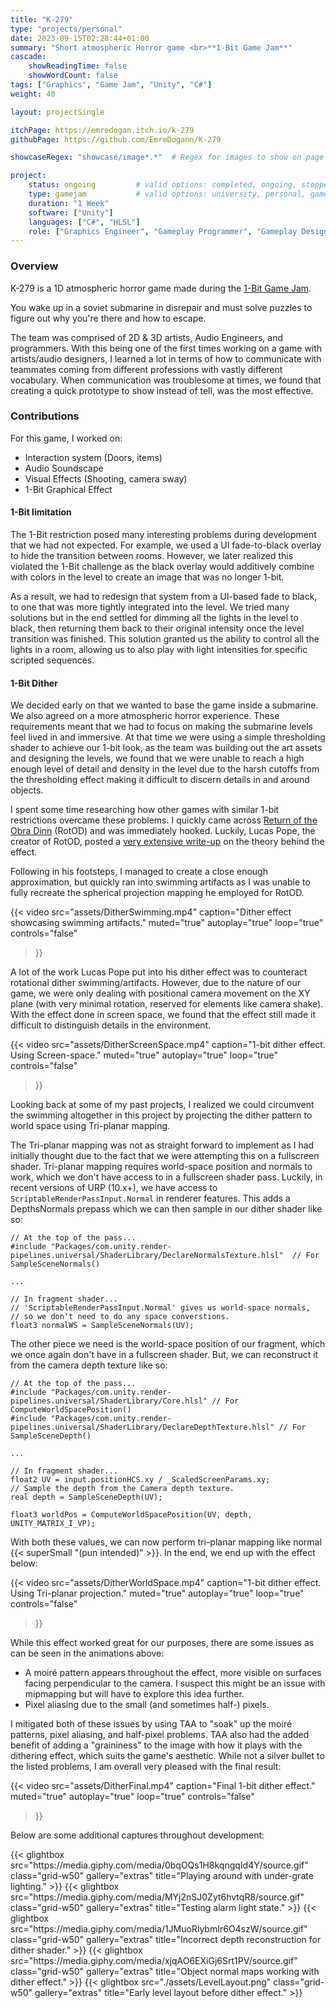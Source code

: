 ```yaml
---
title: "K-279"
type: "projects/personal"
date: 2023-09-15T02:28:44+01:00
summary: "Short atmospheric Horror game <br>**1-Bit Game Jam**"
cascade:
    showReadingTime: false
    showWordCount: false
tags: ["Graphics", "Game Jam", "Unity", "C#"]
weight: 40

layout: projectSingle

itchPage: https://emredogan.itch.io/k-279
githubPage: https://github.com/EmreDogann/K-279

showcaseRegex: "showcase/image*.*"	# Regex for images to show on page

project:
    status: ongoing			# valid options: completed, ongoing, stopped
    type: gamejam			# valid options: university, personal, gamejam
    duration: "1 Week"
    software: ["Unity"]
    languages: ["C#", "HLSL"]
    role: ["Graphics Engineer", "Gameplay Programmer", "Gameplay Designer"]
---
```


### Overview

K-279 is a 1D atmospheric horror game made during the [1-Bit Game Jam](https://itch.io/jam/1-bit-jam-wow).

You wake up in a soviet submarine in disrepair and must solve puzzles to figure out why you're there and how to escape.

The team was comprised of 2D & 3D artists, Audio Engineers, and programmers. With this being one of the first times working on a game with artists/audio designers, I learned a lot in terms of how to communicate with teammates coming from different professions with vastly different vocabulary. When communication was troublesome at times, we found that creating a quick prototype to show instead of tell, was the most effective.

### Contributions

For this game, I worked on:

- Interaction system (Doors, items)
- Audio Soundscape
- Visual Effects (Shooting, camera sway)
- 1-Bit Graphical Effect

#### 1-Bit limitation

The 1-Bit restriction posed many interesting problems during development that we had not expected. For example, we used a UI fade-to-black overlay to hide the transition between rooms. However, we later realized this violated the 1-Bit challenge as the black overlay would additively combine with colors in the level to create an image that was no longer 1-bit.

As a result, we had to redesign that system from a UI-based fade to black, to one that was more tightly integrated into the level. We tried many solutions but in the end settled for dimming all the lights in the level to black, then returning them back to their original intensity once the level transition was finished. This solution granted us the ability to control all the lights in a room, allowing us to also play with light intensities for specific scripted sequences.

#### 1-Bit Dither

We decided early on that we wanted to base the game inside a submarine. We also agreed on a more atmospheric horror experience. These requirements meant that we had to focus on making the submarine levels feel lived in and immersive. At that time we were using a simple thresholding shader to achieve our 1-bit look, as the team was building out the art assets and designing the levels, we found that we were unable to reach a high enough level of detail and density in the level due to the harsh cutoffs from the thresholding effect making it difficult to discern details in and around objects.

I spent some time researching how other games with similar 1-bit restrictions overcame these problems. I quickly came across [Return of the Obra Dinn](https://obradinn.com/) (RotOD) and was immediately hooked. Luckily, Lucas Pope, the creator of RotOD, posted a [very extensive write-up](https://forums.tigsource.com/index.php?topic=40832.msg1363742#msg1363742) on the theory behind the effect.

Following in his footsteps, I managed to create a close enough approximation, but quickly ran into swimming artifacts as I was unable to fully recreate the spherical projection mapping he employed for RotOD.

{{< video
	src="assets/DitherSwimming.mp4"
	caption="Dither effect showcasing swimming artifacts."
	muted="true"
	autoplay="true"
	loop="true"
	controls="false"
>}}

A lot of the work Lucas Pope put into his dither effect was to counteract rotational dither swimming/artifacts. However, due to the nature of our game, we were only dealing with positional camera movement on the XY plane (with very minimal rotation, reserved for elements like camera shake). With the effect done in screen space, we found that the effect still made it difficult to distinguish details in the environment.

{{< video
	src="assets/DitherScreenSpace.mp4"
	caption="1-bit dither effect. Using Screen-space."
	muted="true"
	autoplay="true"
	loop="true"
	controls="false"
>}}

Looking back at some of my past projects, I realized we could circumvent the swimming altogether in this project by projecting the dither pattern to world space using Tri-planar mapping.

The Tri-planar mapping was not as straight forward to implement as I had initially thought due to the fact that we were attempting this on a fullscreen shader. Tri-planar mapping requires world-space position and normals to work, which we don't have access to in a fullscreen shader pass. Luckily, in recent versions of URP (10.x+), we have access to `ScriptableRenderPassInput.Normal` in renderer features. This adds a DepthsNormals prepass which we can then sample in our dither shader like so:

```HLSL
// At the top of the pass...
#include "Packages/com.unity.render-pipelines.universal/ShaderLibrary/DeclareNormalsTexture.hlsl"  // For SampleSceneNormals()

...

// In fragment shader...
// 'ScriptableRenderPassInput.Normal' gives us world-space normals,
// so we don't need to do any space converstions.
float3 normalWS = SampleSceneNormals(UV);
```

The other piece we need is the world-space position of our fragment, which we once again don't have in a fullscreen shader. But, we can reconstruct it from the camera depth texture like so:

```HLSL
// At the top of the pass...
#include "Packages/com.unity.render-pipelines.universal/ShaderLibrary/Core.hlsl" // For ComputeWorldSpacePosition()
#include "Packages/com.unity.render-pipelines.universal/ShaderLibrary/DeclareDepthTexture.hlsl" // For SampleSceneDepth()

...

// In fragment shader...
float2 UV = input.positionHCS.xy / _ScaledScreenParams.xy;
// Sample the depth from the Camera depth texture.
real depth = SampleSceneDepth(UV);

float3 worldPos = ComputeWorldSpacePosition(UV, depth, UNITY_MATRIX_I_VP);

```

With both these values, we can now perform tri-planar mapping like normal {{< superSmall "(pun intended)" >}}. In the end, we end up with the effect below:

{{< video
	src="assets/DitherWorldSpace.mp4"
	caption="1-bit dither effect. Using Tri-planar projection."
	muted="true"
	autoplay="true"
	loop="true"
	controls="false"
>}}

While this effect worked great for our purposes, there are some issues as can be seen in the animations above:

- A moiré pattern appears throughout the effect, more visible on surfaces facing perpendicular to the camera. I suspect this might be an issue with mipmapping but will have to explore this idea further.
- Pixel aliasing due to the small (and sometimes half-) pixels.

I mitigated both of these issues by using TAA to "soak" up the moiré patterns, pixel aliasing, and half-pixel problems. TAA also had the added benefit of adding a "graininess" to the image with how it plays with the dithering effect, which suits the game's aesthetic. While not a silver bullet to the listed problems, I am overall very pleased with the final result:

{{< video
	src="assets/DitherFinal.mp4"
	caption="Final 1-bit dither effect."
	muted="true"
	autoplay="true"
	loop="true"
	controls="false"
>}}

Below are some additional captures throughout development:

<div id="img-gallery" data-packery='{ "percentPosition": true, "gutter": 10, "resize": true }'>
  {{< glightbox src="https://media.giphy.com/media/0bqOQs1H8kqngqId4Y/source.gif" class="grid-w50" gallery="extras" title="Playing around with under-grate lighting." >}}
  {{< glightbox src="https://media.giphy.com/media/MYj2nSJ0Zyt6hvtqR8/source.gif" class="grid-w50" gallery="extras" title="Testing alarm light state." >}}
  {{< glightbox src="https://media.giphy.com/media/1JMuoRlybmIr6O4szW/source.gif" class="grid-w50" gallery="extras" title="Incorrect depth reconstruction for dither shader." >}}
  {{< glightbox src="https://media.giphy.com/media/xjqAO6EXiGj6Srt1PV/source.gif" class="grid-w50" gallery="extras" title="Object normal maps working with dither effect." >}}
  {{< glightbox src="./assets/LevelLayout.png" class="grid-w50" gallery="extras" title="Early level layout before dither effect." >}}
</div>